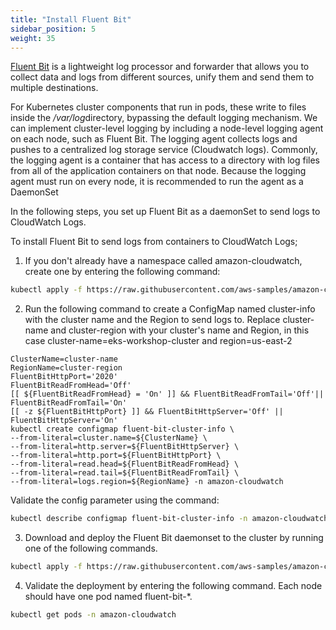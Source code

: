```yaml
---
title: "Install Fluent Bit"
sidebar_position: 5
weight: 35
---
```


[Fluent Bit](https://fluentbit.io/) is a lightweight log processor and forwarder that allows you to collect data and logs from different sources, unify them and send them to multiple destinations.

For Kubernetes cluster components that run in pods, these write to files inside the <i>/var/log</i>directory, bypassing the default logging mechanism. We can implement cluster-level logging by including a node-level logging agent on each node, such as Fluent Bit. The logging agent collects logs and pushes to a centralized log storage service (Cloudwatch logs). Commonly, the logging agent is a container that has access to a directory with log files from all of the application containers on that node. Because the logging agent must run on every node, it is recommended to run the agent as a DaemonSet

In the following steps, you set up Fluent Bit as a daemonSet to send logs to CloudWatch Logs.

To install Fluent Bit to send logs from containers to CloudWatch Logs;
1. If you don't already have a namespace called amazon-cloudwatch, create one by entering the following command:
```bash
kubectl apply -f https://raw.githubusercontent.com/aws-samples/amazon-cloudwatch-container-insights/latest/k8s-deployment-manifest-templates/deployment-mode/daemonset/container-insights-monitoring/cloudwatch-namespace.yaml
```
2. Run the following command to create a ConfigMap named cluster-info with the cluster name and the Region to send logs to. Replace cluster-name and cluster-region with your cluster's name and Region, in this case cluster-name=eks-workshop-cluster and region=us-east-2
```bashk
ClusterName=cluster-name
RegionName=cluster-region
FluentBitHttpPort='2020'
FluentBitReadFromHead='Off'
[[ ${FluentBitReadFromHead} = 'On' ]] && FluentBitReadFromTail='Off'|| FluentBitReadFromTail='On'
[[ -z ${FluentBitHttpPort} ]] && FluentBitHttpServer='Off' || FluentBitHttpServer='On'
kubectl create configmap fluent-bit-cluster-info \
--from-literal=cluster.name=${ClusterName} \
--from-literal=http.server=${FluentBitHttpServer} \
--from-literal=http.port=${FluentBitHttpPort} \
--from-literal=read.head=${FluentBitReadFromHead} \
--from-literal=read.tail=${FluentBitReadFromTail} \
--from-literal=logs.region=${RegionName} -n amazon-cloudwatch
```
Validate the config parameter using the command:
```bash
kubectl describe configmap fluent-bit-cluster-info -n amazon-cloudwatch
```

3. Download and deploy the Fluent Bit daemonset to the cluster by running one of the following commands.
```bash
kubectl apply -f https://raw.githubusercontent.com/aws-samples/amazon-cloudwatch-container-insights/latest/k8s-deployment-manifest-templates/deployment-mode/daemonset/container-insights-monitoring/fluent-bit/fluent-bit.yaml
```

4. Validate the deployment by entering the following command. Each node should have one pod named fluent-bit-*.
```bash
kubectl get pods -n amazon-cloudwatch
```